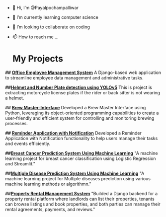 - 👋 Hi, I’m @Payalpochampalliwar
- 🌱 I’m currently learning computer science
- 💞️ I’m looking to collaborate on coding
- 📫 How to reach me ...

  # My Projects

**## [Office Employee Management System](https://github.com/Payalpochampalliwar/Office-Employee-Management-System.git)**
A Django-based web application to streamline employee data management and administrative tasks.

**##[Helmet and Number Plate detection using YOLOv5](https://github.com/Payalpochampalliwar/Helmet-NumberPlateDetectionUsingYoloV5)**
This is project is extracting motorcycle license plates if the rider or back sitter is not wearing a helmet.

**## [Brew Master-Interface](https://github.com/Payalpochampalliwar/BrewMaster-Interface.git)**
Developed a Brew Master Interface using Python, leveraging its object-oriented programming capabilities to create a user-friendly and efficient system for controlling and monitoring brewing processes.

**## [Reminder Application with Notification](https://github.com/Payalpochampalliwar/ReminderApplicationWithNotification.git)**
Developed a Reminder Application with Notification functionality to help users manage their tasks and events efficiently. 

**##[Breast Cancer Prediction System Using Machine Learning](https://github.com/Payalpochampalliwar/breast_cancer_prediction_project)**
"A machine learning project for breast cancer classification using Logistic Regression and Streamlit."

**##[Multiple Disease Prediction System Using Machine Learning](https://github.com/Payalpochampalliwar/Multiple_Disease_Prediction_System.git)**
"A machine learning project for Multiple diseases prediction using various machine learning methods or algorithmn."

**##[Property Rental Management System](https://github.com/Payalpochampalliwar/Property_Rental_Management_System.git)**
"Builded a Django backend for a property rental platform where landlords can list their properties, tenants can browse listings and book properties, and both parties can manage their rental agreements, payments, and reviews."
